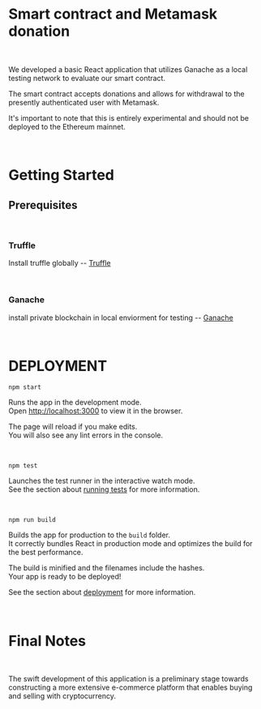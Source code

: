 # Smart contract and Metamask donation 

</br>

We developed a basic React application that utilizes Ganache as a local testing network to evaluate our smart contract.

The smart contract accepts donations and allows for withdrawal to the presently authenticated user with Metamask.

It's important to note that this is entirely experimental and should not be deployed to the Ethereum mainnet.

</br>

# Getting Started 

## Prerequisites

</br>

### **Truffle**

Install truffle globally -- [Truffle](https://trufflesuite.com/docs/truffle/quickstart/)

</br>


### **Ganache**

install private blockchain in local enviorment for testing -- [Ganache](https://trufflesuite.com/ganache/)


</br>


# DEPLOYMENT

`npm start`

Runs the app in the development mode.\
Open [http://localhost:3000](http://localhost:3000) to view it in the browser.

The page will reload if you make edits.\
You will also see any lint errors in the console.

</br>

`npm test`

Launches the test runner in the interactive watch mode.\
See the section about [running tests](https://facebook.github.io/create-react-app/docs/running-tests) for more information.

</br>

`npm run build`

Builds the app for production to the `build` folder.\
It correctly bundles React in production mode and optimizes the build for the best performance.

The build is minified and the filenames include the hashes.\
Your app is ready to be deployed!

See the section about [deployment](https://facebook.github.io/create-react-app/docs/deployment) for more information.

</br>

# Final Notes

</br>

The swift development of this application is a preliminary stage towards constructing a more extensive e-commerce platform that enables buying and selling with cryptocurrency.